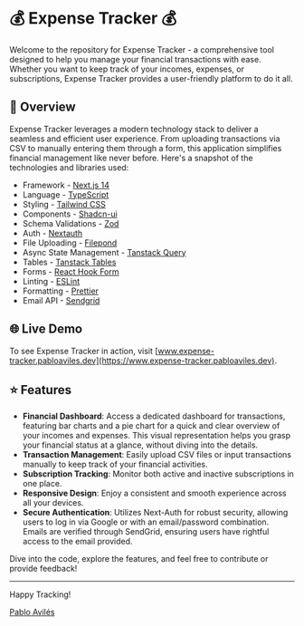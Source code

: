 # 💰 Expense Tracker 💰

Welcome to the repository for Expense Tracker - a comprehensive tool designed to help you manage your financial transactions with ease. Whether you want to keep track of your incomes, expenses, or subscriptions, Expense Tracker provides a user-friendly platform to do it all.

## 📌 Overview

Expense Tracker leverages a modern technology stack to deliver a seamless and efficient user experience. From uploading transactions via CSV to manually entering them through a form, this application simplifies financial management like never before. Here's a snapshot of the technologies and libraries used:

- Framework - [Next.js 14](https://nextjs.org/13)
- Language - [TypeScript](https://www.typescriptlang.org)
- Styling - [Tailwind CSS](https://tailwindcss.com)
- Components - [Shadcn-ui](https://ui.shadcn.com)
- Schema Validations - [Zod](https://zod.dev)
- Auth - [Nextauth](https://next-auth.js.org)
- File Uploading - [Filepond](https://pqina.nl/filepond/)
- Async State Management - [Tanstack Query](https://tanstack.com/query/latest)
- Tables - [Tanstack Tables](https://ui.shadcn.com/docs/components/data-table)
- Forms - [React Hook Form](https://ui.shadcn.com/docs/components/form)
- Linting - [ESLint](https://eslint.org)
- Formatting - [Prettier](https://prettier.io)
- Email API - [Sendgrid](https://sendgrid.com/)

## 🌐 Live Demo

To see Expense Tracker in action, visit [www.expense-tracker.pabloaviles.dev](https://www.expense-tracker.pabloaviles.dev).

## ⭐ Features

- **Financial Dashboard**: Access a dedicated dashboard for transactions, featuring bar charts and a pie chart for a quick and clear overview of your incomes and expenses. This visual representation helps you grasp your financial status at a glance, without diving into the details.
- **Transaction Management**: Easily upload CSV files or input transactions manually to keep track of your financial activities.
- **Subscription Tracking**: Monitor both active and inactive subscriptions in one place.
- **Responsive Design**: Enjoy a consistent and smooth experience across all your devices.
- **Secure Authentication**: Utilizes Next-Auth for robust security, allowing users to log in via Google or with an email/password combination. Emails are verified through SendGrid, ensuring users have rightful access to the email provided.

Dive into the code, explore the features, and feel free to contribute or provide feedback!

---

Happy Tracking!

[Pablo Avilés](https://www.pabloaviles.dev/)
